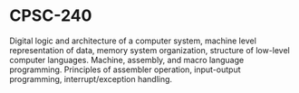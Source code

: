 # CPSC-240

Digital logic and architecture of a computer system, machine level representation of data, memory system organization, structure of low-level computer languages. Machine, assembly, and macro language programming. Principles of assembler operation, input-output programming, interrupt/exception handling.
